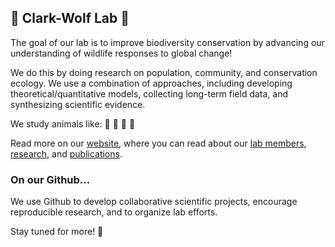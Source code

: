 ## :wolf: Clark-Wolf Lab :wolf:

The goal of our lab is to improve biodiversity conservation by advancing our understanding of wildlife responses to global change! 

We do this by doing research on population, community, and conservation ecology. We use a combination of approaches, including developing theoretical/quantitative models, collecting long-term field data, and synthesizing scientific evidence. 

We study animals like: :penguin: :wolf: :deer: :fox_face:

Read more on our [website](), where you can read about our [lab members](), [research](), and [publications]().

### On our Github...

We use Github to develop collaborative scientific projects, encourage reproducible research, and to organize lab efforts.

Stay tuned for more! :ghost:
